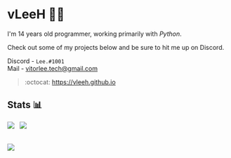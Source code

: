 # vLeeH 👨‍💻 
I'm 14 years old programmer, working primarily with _Python_. 

Check out some of my projects below and be sure to hit me up on Discord.

Discord - `Lee.#1001` <br>
Mail - <a href="">vitorlee.tech@gmail.com</a>

> :octocat: https://vleeh.github.io

## Stats 📊

<img src="https://github-readme-stats.vercel.app/api?username=vLeeH&count_private=true&line_height=21&show_icons=true&theme=dark"/> &nbsp;
<img src="https://github-readme-stats.vercel.app/api/top-langs/?username=vLeeH&layout=compact&card_width=250&theme=dark"/>

<br>
<img  src="https://visitor-badge.glitch.me/badge?page_id=vLeeH/vLeeH">
